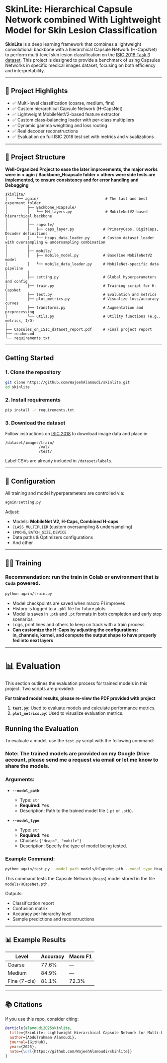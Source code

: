# SkinLite: Hierarchical Capsule Network combined With Lightweight Model for Skin Lesion Classification

**SkinLite** is a deep learning framework that combines a
lightweight convolutional backbone with a hierarchical
Capsule Network (H-CapsNet) to perform multi-level skin
lesion classification
on the [ISIC 2018 Task 3 dataset](https://challenge.isic-archive.com/data/).
This project is designed to provide a benchmark of using Capsules Networks
in specific medical images dataset,
focusing on both efficiency and interpretability.

---

## 🧠 Project Highlights

- ✅ Multi-level classification (coarse, medium, fine)
- ✅ Custom hierarchical Capsule Network (H-CapsNet)
- ✅ Lightweight MobileNetV2-based feature extractor
- ✅ Custom class-balancing loader with per-class multipliers
- ✅ Dynamic gamma weighting and loss routing
- ✅ Real decoder reconstructions
- ✅ Evaluation on full ISIC 2018 test set with metrics and visualizations

---

## 📁 Project Structure
**Well-Organized Project to ease the later improvements,
the major works were in < agin / Backbone_Hcapsule folder > others were side tests are implemented,
to ensure consistency and for error handling and Debugging**
```
skinlite/
│    └── again/                              # The last and best experment folder
│         ├── Backbone_Hcapsule/
│         │   └── MH_layers.py               # MobileNetV2-based hierarchical backbone
│         │
│         ├── capsule/
│         │   ├── caps_layer.py             # PrimaryCaps, DigitCaps, Decoder definitions
│         │   └── Hcaps_data_loader.py      # Custom dataset loader with oversampling & undersampling combination
│         │
│         ├── mobile/
│         │   ├── mobile_model.py           # Baseline MobileNetV2 model
│         │   └── mobile_data_loader.py     # MobileNet-specific data pipeline
│         │
│         ├── setting.py                    # Global hyperparameters and config
│         ├── train.py                      # Training script for H-CapsNet
│         ├── test.py                       # Evaluation and metrics
│         ├── plot_metrics.py               # Visualize loss/accuracy curves
│         ├── transforms.py                 # Augmentation and preprocessing
│         └── utils.py                      # Utility functions (e.g., metrics, I/O)
│
├── Capsules_on_ISIC_dataset_report.pdf     # Final project report
├── readme.md
└── requirements.txt
```

---

##  Getting Started

### 1. Clone the repository

```bash
git clone https://github.com/WajeehAlamoudi/skinlite.git
cd skinlite
```

### 2. Install requirements

```bash
pip install -r requirements.txt
```

### 3. Download the dataset

Follow instructions on [ISIC 2018](https://challenge.isic-archive.com/data/) to download image data and place in:

```
/dataset/images/train/
               /val/
               /test/
```

Label CSVs are already included in `/dataset/labels`.

---

## 💠 Configuration

All training and model hyperparameters are controlled via:

```python
again/setting.py
```

Adjust:
- Models: **MobileNet V2, H-Caps, Combined H-caps**
- `CLASS_MULTIPLIER` (custom oversampling & undersampling)
- `EPOCHS`, `BATCH_SIZE`, `DEVICE`
- Data paths & Optimizers configurations
- And other

---

## 🏋️‍♂️ Training
### Recommendation: run the train in Colab or environment that is ```Cuda``` powered.

```bash
python again/train.py
```

- Model checkpoints are saved when macro F1 improves
- History is logged to a `.pkl` file for future plots
- Model is saves in `.pth` and `.pt` formats in both completion and early stop scenarios
- Logs, print lines and others to keep on track with a train process
- **Can customize the H-Caps by adjusting the configurations: in_channels, kernel,
and compute the output shape to have properly fed into next layers**

---

# 📊 Evaluation

This section outlines the evaluation process for trained models in this project. Two scripts are provided:

**For trained model results, please re-view the PDF provided with project**

1. **`test.py`**: Used to evaluate models and calculate performance metrics.
2. **`plot_metrics.py`**: Used to visualize evaluation metrics.

## Running the Evaluation

To evaluate a model, use the `test.py` script with the following command:
### Note: The trained models are provided on my Google Drive account, please send me a request via email or let me know to share the models.
### Arguments:
- **`--model_path`**:
  - Type: `str`
  - **Required**: Yes
  - Description: Path to the trained model file (`.pt` or `.pth`).

- **`--model_type`**:
  - Type: `str`
  - **Required**: Yes
  - Choices: `{"Hcaps", "mobile"}`
  - Description: Specify the type of model being tested.

### Example Command:
```bash
python again/test.py --model_path models/HCapsNet.pth --model_type Hcaps
```

This command tests the Capsule Network (`Hcaps`) model stored in the file `models/HCapsNet.pth`.

Outputs:
- Classification report
- Confusion matrix
- Accuracy per hierarchy level
- Sample predictions and reconstructions

---

## 📊 Example Results

| Level        | Accuracy | Macro F1 |
|--------------|----------|----------|
| Coarse       | 77.6%    | —        |
| Medium       | 84.9%    | —        |
| Fine (7-cls) | 81.1%    | 72.3%    |

---

## 📚 Citations

If you use this repo, consider citing:

```bibtex
@article{alamoudi2025skinlite,
  title={SkinLite: Lightweight Hierarchical Capsule Network for Multi-Level Skin Lesion Classification},
  author={Abdulrahman Alamoudi},
  journal={GitHub},
  year={2025},
  note={\url{https://github.com/WajeehAlamoudi/skinlite}}
}
```

